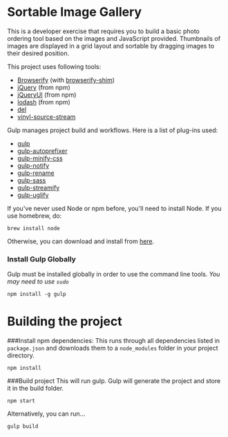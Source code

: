 # Sortable Image Gallery

This is a developer exercise that requires you to build a basic photo ordering tool based on the images and JavaScript provided. Thumbnails of images are displayed in a grid layout and sortable by dragging images to their desired position.

This project uses following tools:
- [Browserify](http://browserify.org/) (with [browserify-shim](https://github.com/thlorenz/browserify-shim))
- [jQuery](http://jquery.com/) (from npm)
- [jQueryUI](http://jqueryui.com/) (from npm)
- [lodash](https://lodash.com/) (from npm)
- [del](https://www.npmjs.com/package/del)
- [vinyl-source-stream](https://www.npmjs.com/package/vinyl-source-stream)

Gulp manages project build and workflows. Here is a list of plug-ins used:
- [gulp](http://gulpjs.com/)
- [gulp-autoprefixer](https://www.npmjs.com/package/gulp-autoprefixer)
- [gulp-minify-css](https://www.npmjs.com/package/gulp-minify-css)
- [gulp-notify](https://www.npmjs.com/package/gulp-notify)
- [gulp-rename](https://www.npmjs.com/package/gulp-rename)
- [gulp-sass](https://www.npmjs.com/package/gulp-sass)
- [gulp-streamify](https://github.com/nfroidure/gulp-streamify)
- [gulp-uglify](https://www.npmjs.com/package/gulp-uglify)

If you've never used Node or npm before, you'll need to install Node.
If you use homebrew, do:

```
brew install node
```
Otherwise, you can download and install from [here](http://nodejs.org/download/).

### Install Gulp Globally

Gulp must be installed globally in order to use the command line tools. *You may need to use `sudo`*

```
npm install -g gulp
```

# Building the project

###Install npm dependencies:
This runs through all dependencies listed in `package.json` and downloads them
to a `node_modules` folder in your project directory.
```
npm install
```

###Build project
This will run gulp.  Gulp will generate the project and store it in the build folder.
```
npm start
```

Alternatively, you can run...
```
gulp build
```
